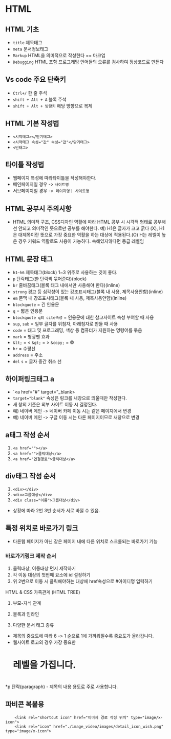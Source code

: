 # HTML
## HTML 기초
* `title` 제목태그
* `meta` 문서정보태그
* `Markup` HTML을 의미적으로 작성한다 == 마크업
* `Debugging` HTML 포함 프로그래밍 언어들의 오류를 검사하여 정상코드로 만든다
## Vs code 주요 단축키
* `Ctrl+/` 한 줄 주석
* `shift + Alt + A` 블록 주석
* `shift + Alt + 방향키` 해당 방향으로 복제
## HTML 기본 작성법
* `<시작태그></닫기태그>`
* `<시작태그 속성="값" 속성="값"</닫기태그>`
* `<빈태그>` 
## 타이틀 작성법
* 웹페이지 특성에 따라타이틀을 작성해야한다.
* 메인페이지일 경우 -> `사이트명`
* 서브페이지일 경우 ->` 페이지명`ㅣ `사이트명`
## HTML 공부시 주의사항
* HTML 의미적 구조, CSS디자인 역활에 따라 HTML 공부 시 시각적 형태로 공부해선 안되고 의미적인 뜻으로만 공부를 해야한다.
예) H1은 글자가 크고 굵다 (X), H1은 대제목이란 뜻으로 가장 중요한 역활을 하는 대상에 적용된다.(O)
H는 레벨이 높은 경우 키워드 역활로도 사용이 가능하다.
속해있지않다면 동급 레벨임

## HTML 문장 태그
* `h1~h6` 제목태그(block) 1~3 위주로 사용하는 깃이 좋다.
* `p` 단락태그(한 단락씩 묶어준다)(block)
* `br` 줄바꿈태그(블록 태그 내에서만 사용해야 한다)(inline)
* `strong` 경고 등 심각성이 있는 강조표시태그(블록 내 사용, 제목사용안함)(inline)
* `em` 문맥 내 강조표시태그(블록 내 사용, 제목사용안함)(inline)
* `blockquote` = 긴 인용문
* `q` = 짧은 인용문
* `blockquote q의 cite속성` = 인용문에 대한 참고사이트 속성 부여할 때 사용
* `sup`, `sub` =  일부 글자를 위첨자, 아래첨자로 만들 때 사용
* `code` = 태그 및 프로그래밍, 색상 등 컴퓨터가 지원하는 명령어를 묶음
* `mark` = 형광펜 효과
* `&lt;` = < `&gt;` = > `&copy;` =  ©
* `hr` = 수평선
* `address` = 주소
* `del` `s` = 글자 중간 취소 선

## 하이퍼링크태그 a
* `<a href="#" target="_blank></a>
* `target="blank"` 속성은 링크를 새창으로 띄울때만 작성한다.
* 새 창의 기준은 외부 사이트 이동 시 결정된다.
* 예) 네이버 메인 -> 네이버 카페 이동 시는 같은 페이지에서 변경
* 예) 네이버 메인 -> 구글 이동 시는 다른 페이지이므로 새창으로 변경

## a태그 작성 순서
1. `<a href=""></a>`
1. `<a href="">클릭대상</a>`
1. `<a href="연결경로">클릭대상</a>`
## div태그 작성 순서
1. `<div></div>`
1. `<div>그룹대상</div>`
1. `<div class="이름">그룹대상</div>`
* 상황에 따라 2번 3번 순서가 서로 바뀔 수 있음.

## 특정 위치로 바로가기 링크
* 다른웹 페이지가 아닌 같은 페이지 내에 다른 위치로 스크롤되는 바로가기 기능
### 바로가기링크 제작 순서
1. 클릭대상, 이동대상 먼저 제작하기
2. 각 이동 대상의 첫번째 요소에 id 설정하기
3. 위 2번으로 이동 시 클릭해야하는 대상에 href속성으로 #아이디명 입력하기



HTML & CSS
가족관계 (HTML TREE)
1. 부모-자식 관계

2. 블록과 인라인

3. 다양한 문서 태그 종류
* 제목의 중요도에 따라 6 -> 1 순으로 1에 가까워질수록 중요도가 올라갑니다.
* 웹사이트 로고의 경우 가장 중요한 <h1> 레벨을 가집니다.
<h1></h1>
<h2></h2>
<h3></h3>
<h4></h4>
<h5></h5>
<h6></h6>

*p 단락(paragraph) - 제목의 내용 용도로 주로 사용합니다.


## 파비콘 복붙용
        <link rel="shortcut icon" href="이미지 경로 작성 위치" type="image/x-icon">
        <link rel="icon" href="./image_video/images/detail_icon_wish.png" type="image/x-icon">
